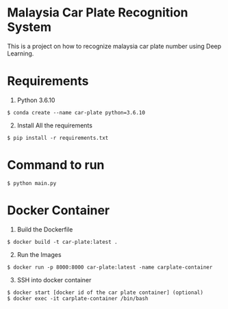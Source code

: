 # Malaysia Car Plate Recognition System
This is a project on how to recognize malaysia car plate number using Deep Learning.

# Requirements
1. Python 3.6.10
```
$ conda create --name car-plate python=3.6.10
```
2. Install All the requirements
```
$ pip install -r requirements.txt
```

# Command to run
```
$ python main.py
```

# Docker Container
1. Build the Dockerfile
```
$ docker build -t car-plate:latest .
```

2. Run the Images
```
$ docker run -p 8000:8000 car-plate:latest -name carplate-container
```

3. SSH into docker container
```
$ docker start [docker id of the car plate container] (optional)
$ docker exec -it carplate-container /bin/bash
```